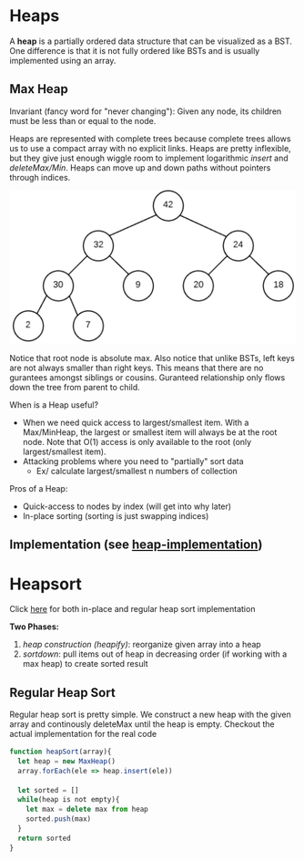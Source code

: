 # Heaps 
A **heap** is a partially ordered data structure that can be visualized as a BST. One difference is that it is not fully ordered like BSTs and is usually implemented using an array. 

## Max Heap
Invariant (fancy word for "never changing"): Given any node, its children must be less than or equal to the node. 

Heaps are represented with complete trees because complete trees allows us to use a compact array with no explicit links. Heaps are pretty inflexible, but they give just enough wiggle room to implement logarithmic *insert* and *deleteMax/Min*. Heaps can move up and down paths without pointers through indices.

![max-heap](https://github.com/eric2523/eze-study-guide/blob/main/data-structures/heaps/max-heap.png?raw=true)

Notice that root node is absolute max. Also notice that unlike BSTs, left keys are not always smaller than right keys. This means that there are no gurantees amongst siblings or cousins. Guranteed relationship only flows down the tree from parent to child. 

When is a Heap useful?
* When we need quick access to largest/smallest item. With a Max/MinHeap, the largest or smallest item will always be at the root node. Note that O(1) access is only available to the root (only largest/smallest item). 
* Attacking problems where you need to "partially" sort data
  * Ex/ calculate largest/smallest n numbers of collection 

Pros of a Heap:
* Quick-access to nodes by index (will get into why later)
* In-place sorting (sorting is just swapping indices)

## Implementation (see [heap-implementation](https://github.com/eric2523/eze-study-guide/blob/main/data-structures/heaps/implement-heap-solution.js))

# Heapsort

Click [here](https://github.com/eric2523/eze-study-guide/blob/main/data-structures/heaps/heapsort.js) for both in-place and regular heap sort implementation

**Two Phases:**
1. *heap construction (heapify)*: reorganize given array into a heap 
2. *sortdown*: pull items out of heap in decreasing order (if working with a max heap) to create sorted result 

## Regular Heap Sort
Regular heap sort is pretty simple. We construct a new heap with the given array and continously deleteMax until the heap is empty. Checkout the actual implementation for the real code
```js
function heapSort(array){
  let heap = new MaxHeap()
  array.forEach(ele => heap.insert(ele))

  let sorted = []
  while(heap is not empty){
    let max = delete max from heap 
    sorted.push(max)
  }
  return sorted
}
```